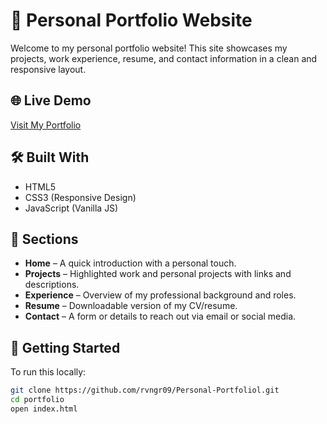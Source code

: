 # 💼 Personal Portfolio Website

Welcome to my personal portfolio website! This site showcases my projects, work experience, resume, and contact information in a clean and responsive layout.

## 🌐 Live Demo

[Visit My Portfolio](https://yourdomain.com)

## 🛠️ Built With

- HTML5
- CSS3 (Responsive Design)
- JavaScript (Vanilla JS)

## 📁 Sections

- **Home** – A quick introduction with a personal touch.
- **Projects** – Highlighted work and personal projects with links and descriptions.
- **Experience** – Overview of my professional background and roles.
- **Resume** – Downloadable version of my CV/resume.
- **Contact** – A form or details to reach out via email or social media.





## 🚀 Getting Started

To run this locally:

```bash
git clone https://github.com/rvngr09/Personal-Portfoliol.git
cd portfolio
open index.html




